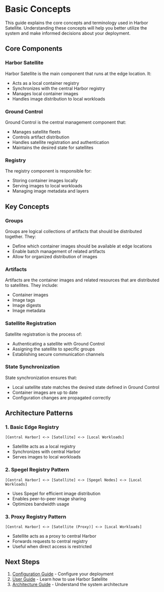 # Basic Concepts

This guide explains the core concepts and terminology used in Harbor Satellite. Understanding these concepts will help you better utilize the system and make informed decisions about your deployment.

## Core Components

### Harbor Satellite
Harbor Satellite is the main component that runs at the edge location. It:
- Acts as a local container registry
- Synchronizes with the central Harbor registry
- Manages local container images
- Handles image distribution to local workloads

### Ground Control
Ground Control is the central management component that:
- Manages satellite fleets
- Controls artifact distribution
- Handles satellite registration and authentication
- Maintains the desired state for satellites

### Registry
The registry component is responsible for:
- Storing container images locally
- Serving images to local workloads
- Managing image metadata and layers

## Key Concepts

### Groups
Groups are logical collections of artifacts that should be distributed together. They:
- Define which container images should be available at edge locations
- Enable batch management of related artifacts
- Allow for organized distribution of images

### Artifacts
Artifacts are the container images and related resources that are distributed to satellites. They include:
- Container images
- Image tags
- Image digests
- Image metadata

### Satellite Registration
Satellite registration is the process of:
- Authenticating a satellite with Ground Control
- Assigning the satellite to specific groups
- Establishing secure communication channels

### State Synchronization
State synchronization ensures that:
- Local satellite state matches the desired state defined in Ground Control
- Container images are up to date
- Configuration changes are propagated correctly

## Architecture Patterns

### 1. Basic Edge Registry
```
[Central Harbor] <-> [Satellite] <-> [Local Workloads]
```
- Satellite acts as a local registry
- Synchronizes with central Harbor
- Serves images to local workloads

### 2. Spegel Registry Pattern
```
[Central Harbor] <-> [Satellite] <-> [Spegel Nodes] <-> [Local Workloads]
```
- Uses Spegel for efficient image distribution
- Enables peer-to-peer image sharing
- Optimizes bandwidth usage

### 3. Proxy Registry Pattern
```
[Central Harbor] <-> [Satellite (Proxy)] <-> [Local Workloads]
```
- Satellite acts as a proxy to central Harbor
- Forwards requests to central registry
- Useful when direct access is restricted


## Next Steps

1. [Configuration Guide](../user-guide/configuration.md) - Configure your deployment
2. [User Guide](../user-guide/README.md) - Learn how to use Harbor Satellite
3. [Architecture Guide](../architecture/overview.md) - Understand the system architecture 